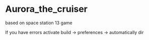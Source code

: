 # Aurora_the_cruiser
based on space station 13 game

If you have errors activate build -> preferences -> automatically dir
